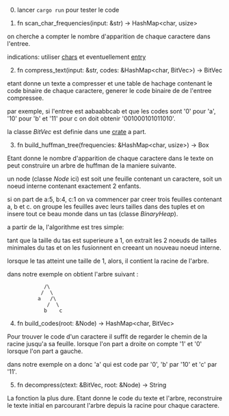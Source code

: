 0) lancer `cargo run` pour tester le code


1) fn scan_char_frequencies(input: &str) -> HashMap<char, usize>

on cherche a compter le nombre d'apparition de chaque caractere dans l'entree.

indications: utiliser [chars](https://doc.rust-lang.org/stable/std/primitive.str.html#method.chars)
et eventuellement [entry](https://doc.rust-lang.org/stable/std/collections/hash_map/struct.HashMap.html#method.entry)

2) fn compress_text(input: &str, codes: &HashMap<char, BitVec>) -> BitVec

etant donne un texte a compresser et une table de hachage contenant le code binaire de chaque caractere,
generer le code binaire de de l'entree compressee.

par exemple, si l'entree est aabaabbcab et que les codes sont '0' pour 'a', '10' pour 'b' et '11' pour c
on doit obtenir '001000101011010'.

la classe *BitVec* est definie dans une [crate](https://docs.rs/bitvec) a part.


3) fn build_huffman_tree(frequencies: &HashMap<char, usize>) -> Box<Node>

Etant donne le nombre d'apparition de chaque caractere dans le texte on peut construire
un arbre de huffman de la maniere suivante.

un node (classe *Node* ici) est soit une feuille contenant un caractere, soit un noeud interne
contenant exactement 2 enfants.

si on part de a:5, b:4, c:1 on va commencer par creer trois feuilles contenant a, b et c.
on groupe les feuilles avec leurs tailles dans des tuples et on insere tout ce beau monde
dans un tas (classe *BinaryHeap*).

a partir de la, l'algorithme est tres simple:

tant que la taille du tas est superieure a 1, on extrait les 2 noeuds de tailles minimales du tas
et on les fusionnent en creeant un nouveau noeud interne.

lorsque le tas atteint une taille de 1, alors, il contient la racine de l'arbre.

dans notre exemple on obtient l'arbre suivant :

```
            /\
           /  \
          a   /\
             /  \
            b    c
```


4) fn build_codes(root: &Node) -> HashMap<char, BitVec>

Pour trouver le code d'un caractere il suffit de regarder le chemin de la racine jusqu'a
sa feuille. lorsque l'on part a droite on compte '1' et '0' lorsque l'on part a gauche.

dans notre exemple on a donc 'a' qui est code par '0', 'b' par '10' et 'c' par '11'.


5) fn decompress(ctext: &BitVec, root: &Node) -> String

La fonction la plus dure. Etant donne le code du texte et l'arbre, reconstruire le texte
initial en parcourant l'arbre depuis la racine pour chaque caractere.
